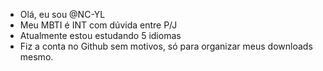 - Olá, eu sou @NC-YL
- Meu MBTI é INT com dúvida entre P/J
- Atualmente estou estudando 5 idiomas
- Fiz a conta no Github sem motivos, só para organizar meus downloads mesmo.
<!---
NC-YL/NC-YL is a ✨ special ✨ repository because its `README.md` (this file) appears on your GitHub profile.
You can click the Preview link to take a look at your changes.
--->
